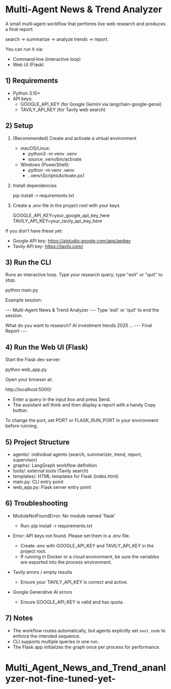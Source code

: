# Multi‑Agent News & Trend Analyzer

A small multi‑agent workflow that performs live web research and produces a final report:

search → summarize → analyze trends → report.

You can run it via:
- Command‑line (interactive loop)
- Web UI (Flask)

## 1) Requirements

- Python 3.10+
- API keys:
  - GOOGLE_API_KEY (for Google Gemini via langchain-google-genai)
  - TAVILY_API_KEY (for Tavily web search)

## 2) Setup

1. (Recommended) Create and activate a virtual environment
   - macOS/Linux:
     - python3 -m venv .venv
     - source .venv/bin/activate
   - Windows (PowerShell):
     - python -m venv .venv
     - .\.venv\Scripts\Activate.ps1

2. Install dependencies

   pip install -r requirements.txt

3. Create a .env file in the project root with your keys

   GOOGLE_API_KEY=your_google_api_key_here
   TAVILY_API_KEY=your_tavily_api_key_here

If you don’t have these yet:
- Google API key: https://aistudio.google.com/app/apikey
- Tavily API key: https://tavily.com/

## 3) Run the CLI

Runs an interactive loop. Type your research query; type "exit" or "quit" to stop.

   python main.py

Example session:

   --- Multi-Agent News & Trend Analyzer ---
   Type 'exit' or 'quit' to end the session.

   What do you want to research? AI investment trends 2025
   ...
   --- Final Report ---
   <report text>

## 4) Run the Web UI (Flask)

Start the Flask dev server:

   python web_app.py

Open your browser at:

   http://localhost:5000/

- Enter a query in the input box and press Send.
- The assistant will think and then display a report with a handy Copy button.

To change the port, set PORT or FLASK_RUN_PORT in your environment before running.

## 5) Project Structure

- agents/: individual agents (search, summarizer, trend, report, supervisor)
- graphs/: LangGraph workflow definition
- tools/: external tools (Tavily search)
- templates/: HTML templates for Flask (index.html)
- main.py: CLI entry point
- web_app.py: Flask server entry point

## 6) Troubleshooting

- ModuleNotFoundError: No module named 'flask'
  - Run: pip install -r requirements.txt

- Error: API keys not found. Please set them in a .env file.
  - Create .env with GOOGLE_API_KEY and TAVILY_API_KEY in the project root.
  - If running in Docker or a cloud environment, be sure the variables are exported into the process environment.

- Tavily errors / empty results
  - Ensure your TAVILY_API_KEY is correct and active.

- Google Generative AI errors
  - Ensure GOOGLE_API_KEY is valid and has quota.

## 7) Notes

- The workflow routes automatically, but agents explicitly set `next_node` to enforce the intended sequence.
- CLI supports multiple queries in one run.
- The Flask app initializes the graph once per process for performance.
# Multi_Agent_News_and_Trend_ananlyzer-not-fine-tuned-yet-
